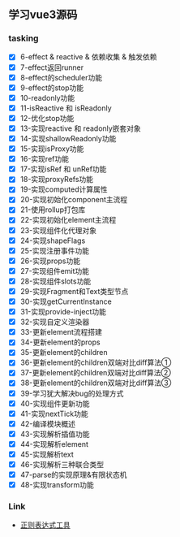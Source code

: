 #

## 学习vue3源码

### tasking

- [x] 6-effect & reactive & 依赖收集 & 触发依赖
- [x] 7-effect返回runner
- [x] 8-effect的scheduler功能
- [x] 9-effect的stop功能
- [x] 10-readonly功能
- [x] 11-isReactive 和 isReadonly
- [x] 12-优化stop功能
- [x] 13-实现reactive 和 readonly嵌套对象
- [x] 14-实现shallowReadonly功能
- [x] 15-实现isProxy功能
- [x] 16-实现ref功能
- [x] 17-实现isRef 和 unRef功能
- [x] 18-实现proxyRefs功能
- [x] 19-实现computed计算属性
- [x] 20-实现初始化component主流程
- [x] 21-使用rollup打包库
- [x] 22-实现初始化element主流程
- [x] 23-实现组件化代理对象
- [x] 24-实现shapeFlags
- [x] 25-实现注册事件功能
- [x] 26-实现props功能
- [x] 27-实现组件emit功能
- [x] 28-实现组件slots功能
- [x] 29-实现Fragment和Text类型节点
- [x] 30-实现getCurrentInstance
- [x] 31-实现provide-inject功能
- [x] 32-实现自定义渲染器
- [x] 33-更新element流程搭建
- [x] 34-更新element的props
- [x] 35-更新element的children
- [x] 36-更新element的children双端对比diff算法①
- [x] 37-更新element的children双端对比diff算法②
- [x] 38-更新element的children双端对比diff算法③
- [x] 39-学习犹大解决bug的处理方式
- [x] 40-实现组件更新功能
- [x] 41-实现nextTick功能
- [x] 42-编译模块概述
- [x] 43-实现解析插值功能
- [x] 44-实现解析element
- [x] 45-实现解析text
- [x] 46-实现解析三种联合类型
- [x] 47-parse的实现原理&有限状态机
- [x] 48-实现transform功能

### Link

- [正则表达式工具](https://regexr.com/)
